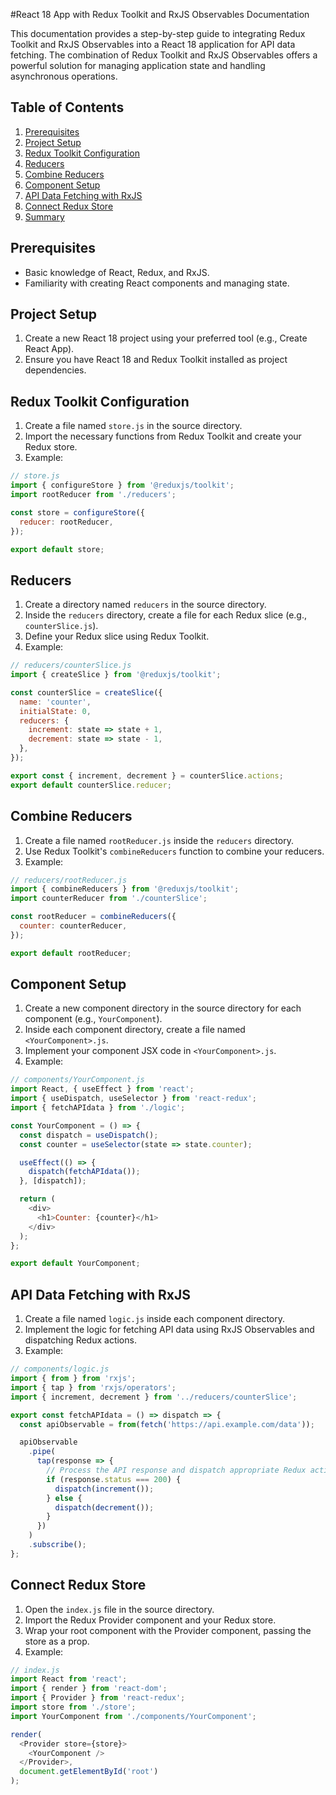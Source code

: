#React 18 App with Redux Toolkit and RxJS Observables Documentation

This documentation provides a step-by-step guide to integrating Redux Toolkit and RxJS Observables into a React 18 application for API data fetching. 
The combination of Redux Toolkit and RxJS Observables offers a powerful solution for managing application state and handling asynchronous operations.

## Table of Contents

1. [Prerequisites](#prerequisites)
2. [Project Setup](#project-setup)
3. [Redux Toolkit Configuration](#redux-toolkit-configuration)
4. [Reducers](#reducers)
5. [Combine Reducers](#combine-reducers)
6. [Component Setup](#component-setup)
7. [API Data Fetching with RxJS](#api-data-fetching-with-rxjs)
8. [Connect Redux Store](#connect-redux-store)
9. [Summary](#summary)

## Prerequisites

- Basic knowledge of React, Redux, and RxJS.
- Familiarity with creating React components and managing state.

## Project Setup

1. Create a new React 18 project using your preferred tool (e.g., Create React App).
2. Ensure you have React 18 and Redux Toolkit installed as project dependencies.

## Redux Toolkit Configuration

1. Create a file named `store.js` in the source directory.
2. Import the necessary functions from Redux Toolkit and create your Redux store.
3. Example:

```javascript
// store.js
import { configureStore } from '@reduxjs/toolkit';
import rootReducer from './reducers';

const store = configureStore({
  reducer: rootReducer,
});

export default store;
```

## Reducers

1. Create a directory named `reducers` in the source directory.
2. Inside the `reducers` directory, create a file for each Redux slice (e.g., `counterSlice.js`).
3. Define your Redux slice using Redux Toolkit.
4. Example:

```javascript
// reducers/counterSlice.js
import { createSlice } from '@reduxjs/toolkit';

const counterSlice = createSlice({
  name: 'counter',
  initialState: 0,
  reducers: {
    increment: state => state + 1,
    decrement: state => state - 1,
  },
});

export const { increment, decrement } = counterSlice.actions;
export default counterSlice.reducer;
```

## Combine Reducers

1. Create a file named `rootReducer.js` inside the `reducers` directory.
2. Use Redux Toolkit's `combineReducers` function to combine your reducers.
3. Example:

```javascript
// reducers/rootReducer.js
import { combineReducers } from '@reduxjs/toolkit';
import counterReducer from './counterSlice';

const rootReducer = combineReducers({
  counter: counterReducer,
});

export default rootReducer;
```

## Component Setup

1. Create a new component directory in the source directory for each component (e.g., `YourComponent`).
2. Inside each component directory, create a file named `<YourComponent>.js`.
3. Implement your component JSX code in `<YourComponent>.js`.
4. Example:

```javascript
// components/YourComponent.js
import React, { useEffect } from 'react';
import { useDispatch, useSelector } from 'react-redux';
import { fetchAPIdata } from './logic';

const YourComponent = () => {
  const dispatch = useDispatch();
  const counter = useSelector(state => state.counter);

  useEffect(() => {
    dispatch(fetchAPIdata());
  }, [dispatch]);

  return (
    <div>
      <h1>Counter: {counter}</h1>
    </div>
  );
};

export default YourComponent;
```

## API Data Fetching with RxJS

1. Create a file named `logic.js` inside each component directory.
2. Implement the logic for fetching API data using RxJS Observables and dispatching Redux actions.
3. Example:

```javascript
// components/logic.js
import { from } from 'rxjs';
import { tap } from 'rxjs/operators';
import { increment, decrement } from '../reducers/counterSlice';

export const fetchAPIdata = () => dispatch => {
  const apiObservable = from(fetch('https://api.example.com/data'));

  apiObservable
    .pipe(
      tap(response => {
        // Process the API response and dispatch appropriate Redux actions
        if (response.status === 200) {
          dispatch(increment());
        } else {
          dispatch(decrement());
        }
      })
    )
    .subscribe();
};
```

## Connect Redux Store

1. Open the `index.js` file in the source directory.
2. Import the Redux Provider component and your Redux store.
3. Wrap your root component with the Provider component, passing the store as a prop.
4. Example:

```javascript
// index.js
import React from 'react';
import { render } from 'react-dom';
import { Provider } from 'react-redux';
import store from './store';
import YourComponent from './components/YourComponent';

render(
  <Provider store={store}>
    <YourComponent />
  </Provider>,
  document.getElementById('root')
);
```
